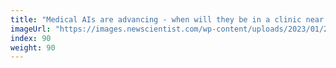 ```yaml
---
title: "Medical AIs are advancing - when will they be in a clinic near you?"
imageUrl: "https://images.newscientist.com/wp-content/uploads/2023/01/23113251/SEI_140932760.jpg?width=600"
index: 90
weight: 90
---
```

